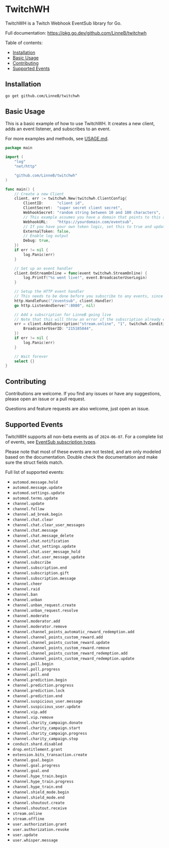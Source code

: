 # TwitchWH

TwitchWH is a Twitch Webhook EventSub library for Go.

Full documentation: https://pkg.go.dev/github.com/LinneB/twitchwh

Table of contents:

- [Installation](#installation)
- [Basic Usage](#basic-usage)
- [Contributing](#contributing)
- [Supported Events](#supported-events)

## Installation

```bash
go get github.com/LinneB/twitchwh
```

## Basic Usage

This is a basic example of how to use TwitchWH. It creates a new client, adds an event listener, and subscribes to an event.

For more examples and methods, see [USAGE.md](USAGE.md).

```go
package main

import (
	"log"
	"net/http"

	"github.com/LinneB/twitchwh"
)

func main() {
	// Create a new Client
	client, err := twitchwh.New(twitchwh.ClientConfig{
		ClientID:      "client id",
		ClientSecret:  "super secret client secret",
		WebhookSecret: "random string between 10 and 100 characters",
		// This example assumes you have a domain that points to this app on port 8080
		WebhookURL:    "https://yourdomain.com/eventsub",
		// If you have your own token logic, set this to true and update the token using Client.SetToken()
		ExternalToken: false,
		// Enable log output
		Debug: true,
	})
	if err != nil {
		log.Panic(err)
	}

	// Set up an event handler
	client.OnStreamOnline = func(event twitchwh.StreamOnline) {
		log.Printf("%s went live!", event.BroadcasterUserLogin)
	}

	// Setup the HTTP event handler
	// This needs to be done before you subscribe to any events, since AddSubscription will wait until Twitch sends the challenge request
	http.HandleFunc("/eventsub", client.Handler)
	go http.ListenAndServe(":8080", nil)

	// Add a subscription for LinneB going live
	// Note that this will throw an error if the subscription already exists
	err = client.AddSubscription("stream.online", "1", twitchwh.Condition{
		BroadcasterUserID: "215185844",
	})
	if err != nil {
		log.Panic(err)
	}

	// Wait forever
	select {}
}
```

## Contributing

Contributions are welcome. If you find any issues or have any suggestions, please open an issue or a pull request.

Questions and feature requests are also welcome, just open an issue.

## Supported Events

TwitchWH supports all non-beta events as of `2024-06-07`. For a complete list of events, see [EventSub subscription types](https://dev.twitch.tv/docs/eventsub/eventsub-subscription-types/).

Please note that most of these events are not tested, and are only modeled based on the documentation.
Double check the documentation and make sure the struct fields match.

Full list of supported events:
- `automod.message.hold`
- `automod.message.update`
- `automod.settings.update`
- `automod.terms.update`
- `channel.update`
- `channel.follow`
- `channel.ad_break.begin`
- `channel.chat.clear`
- `channel.chat.clear_user_messages`
- `channel.chat.message`
- `channel.chat.message_delete`
- `channel.chat.notification`
- `channel.chat_settings.update`
- `channel.chat.user_message_hold`
- `channel.chat.user_message_update`
- `channel.subscribe`
- `channel.subscription.end`
- `channel.subscription.gift`
- `channel.subscription.message`
- `channel.cheer`
- `channel.raid`
- `channel.ban`
- `channel.unban`
- `channel.unban_request.create`
- `channel.unban_request.resolve`
- `channel.moderate`
- `channel.moderator.add`
- `channel.moderator.remove`
- `channel.channel_points_automatic_reward_redemption.add`
- `channel.channel_points_custom_reward.add`
- `channel.channel_points_custom_reward.update`
- `channel.channel_points_custom_reward.remove`
- `channel.channel_points_custom_reward_redemption.add`
- `channel.channel_points_custom_reward_redemption.update`
- `channel.poll.begin`
- `channel.poll.progress`
- `channel.poll.end`
- `channel.prediction.begin`
- `channel.prediction.progress`
- `channel.prediction.lock`
- `channel.prediction.end`
- `channel.suspicious_user.message`
- `channel.suspicious_user.update`
- `channel.vip.add`
- `channel.vip.remove`
- `channel.charity_campaign.donate`
- `channel.charity_campaign.start`
- `channel.charity_campaign.progress`
- `channel.charity_campaign.stop`
- `conduit.shard.disabled`
- `drop.entitlement.grant`
- `extension.bits_transaction.create`
- `channel.goal.begin`
- `channel.goal.progress`
- `channel.goal.end`
- `channel.hype_train.begin`
- `channel.hype_train.progress`
- `channel.hype_train.end`
- `channel.shield_mode.begin`
- `channel.shield_mode.end`
- `channel.shoutout.create`
- `channel.shoutout.receive`
- `stream.online`
- `stream.offline`
- `user.authorization.grant`
- `user.authorization.revoke`
- `user.update`
- `user.whisper.message`

